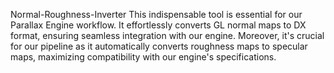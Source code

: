 Normal-Roughness-Inverter
This indispensable tool is essential for our Parallax Engine workflow. It effortlessly converts GL normal maps to DX format, ensuring seamless integration with our engine. Moreover, it's crucial for our pipeline as it automatically converts roughness maps to specular maps, maximizing compatibility with our engine's specifications.
